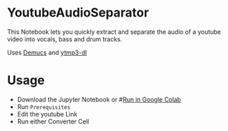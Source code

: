 # YoutubeAudioSeparator
This Notebook lets you quickly extract and separate the audio of a youtube video into vocals, bass and drum tracks.

Uses [Demucs](https://github.com/facebookresearch/demucs/) and [ytmp3-dl](https://github.com/poseidon-code/ytmp3-dl)

# Usage
- Download the Jupyter Notebook or #[Run in Google Colab](https://colab.research.google.com/drive/1yfbz0qaq4Iq--wOJSmunyiCcNM-Yd-ao#scrollTo=CjnUeFMUwwRj)
- Run `Prerequisites`
- Edit the youtube Link
- Run either Converter Cell


